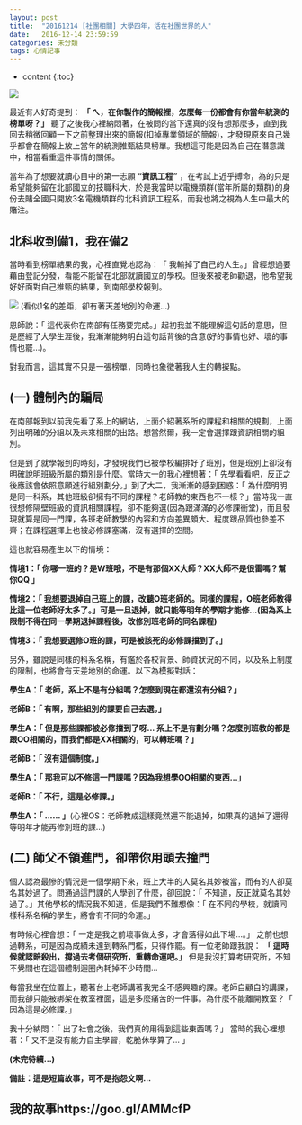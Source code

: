 ```yaml
---
layout: post
title:  "20161214 [社團相關] 大學四年，活在社團世界的人"
date:   2016-12-14 23:59:59
categories: 未分類
tags: 心情記事
---
```


* content
{:toc}


![](https://i.imgur.com/DOD1Y4C.jpg)


最近有人好奇提到： **「 ㄟ，在你製作的簡報裡，怎麼每一份都會有你當年統測的榜單呀？」** 聽了之後我心裡納悶著，在被問的當下還真的沒有想那麼多，直到我回去稍微回顧一下之前整理出來的簡報(扣掉專業領域的簡報)，才發現原來自己幾乎都會在簡報上放上當年的統測推甄結果榜單。我想這可能是因為自己在潛意識中，相當看重這件事情的關係。

當年為了想要就讀心目中的第一志願 **“資訊工程”** ，在考試上近乎搏命，為的只是希望能夠留在北部國立的技職科大，於是我當時以電機類群(當年所屬的類群)的身份去賭全國只開放3名電機類群的北科資訊工程系，而我也將之視為人生中最大的賭注。

## 北科收到備1，我在備2
當時看到榜單結果的我，心裡直覺地認為︰「 我輸掉了自己的人生。」曾經想過要藉由登記分發，看能不能留在北部就讀國立的學校。但後來被老師勸退，他希望我好好面對自己推甄的結果，到南部學校報到。

![](https://i.imgur.com/G7h4YuL.jpg)
(看似1名的差距，卻有著天差地別的命運...)

恩師說：「 這代表你在南部有任務要完成。」起初我並不能理解這句話的意思，但是歷經了大學生涯後，我漸漸能夠明白這句話背後的含意(好的事情也好、壞的事情也罷...)。

對我而言，這其實不只是一張榜單，同時也象徵著我人生的轉捩點。


## (一) 體制內的騙局
在南部報到以前我先看了系上的網站，上面介紹著系所的課程和相關的規劃，上面列出明確的分組以及未來相關的出路。想當然爾，我一定會選擇跟資訊相關的組別。

但是到了就學報到的時刻，才發現我們已被學校編排好了班別，但是班別上卻沒有明確說明班級所屬的類別是什麼。當時大一的我心裡想著：「 先學看看吧，反正之後應該會依照意願進行組別劃分。」到了大二，我漸漸的感到困惑：「 為什麼明明是同一科系，其他班級卻擁有不同的課程？老師教的東西也不一樣？」當時我一直很想修隔壁班級的資訊相關課程，卻不能夠選(因為跟滿滿的必修課衝堂)，而且發現就算是同一門課，各班老師教學的內容和方向差異頗大、程度跟品質也參差不齊；在課程選擇上也被必修課塞滿，沒有選擇的空間。

這也就容易產生以下的情境：

**情境1：「 你哪一班的？是W班哦，不是有那個XX大師？XX大師不是很雷嗎？幫你QQ 」**

**情境2：「 我想要退掉自己班上的課，改聽O班老師的。同樣的課程，O班老師教得比這一位老師好太多了。」可是一旦退掉，就只能等明年的學期才能修...(因為系上限制不得在同一學期退掉課程後，改修別班老師的同名課程)**

**情境3：「 我想要選修O班的課，可是被該死的必修課擋到了。」**

另外，雖說是同樣的科系名稱，有鑑於各校背景、師資狀況的不同，以及系上制度的限制，也將會有天差地別的命運。以下為模擬對話：

**學生A：「 老師，系上不是有分組嗎？怎麼到現在都還沒有分組？」**

**老師B：「 有啊，那些組別的課要自己去選。」**

**學生A：「 但是那些課都被必修擋到了呀... 系上不是有劃分嗎？怎麼別班教的都是跟OO相關的，而我們都是XX相關的，可以轉班嗎？」**

**老師B：「 沒有這個制度。」**

**學生A：「 那我可以不修這一門課嗎？因為我想學OO相關的東西...」**

**老師B：「 不行，這是必修課。」**

**學生A：「 ...... 」**(心裡OS：老師教成這樣竟然還不能退掉，如果真的退掉了還得等明年才能再修別班的課...)


## (二) 師父不領進門，卻帶你用頭去撞門
個人認為最慘的情況是一個學期下來，班上大半的人莫名其妙被當，而有的人卻莫名其妙過了。問通過這門課的人學到了什麼，卻回說：「 不知道，反正就莫名其妙過了。」其他學校的情況我不知道，但是我們不難想像：「 在不同的學校，就讀同樣科系名稱的學生，將會有不同的命運。」

有時候心裡會想：「 一定是我之前壞事做太多，才會落得如此下場...。」 之前也想過轉系，可是因為成績未達到轉系門檻，只得作罷。有一位老師跟我說： **「 這時候就認賠殺出，撐過去考個研究所，重轉命運吧。」** 但是我沒打算考研究所，不知不覺間也在這個體制迴圈內耗掉不少時間...

每當我坐在位置上，聽著台上老師講著我完全不感興趣的課。老師自顧自的講課，而我卻只能被綁架在教室裡面，這是多麼痛苦的一件事。為什麼不能離開教室？「 因為這是必修課。」

我十分納悶：「 出了社會之後，我們真的用得到這些東西嗎？」
當時的我心裡想著：「 又不是沒有能力自主學習，乾脆休學算了... 」

**(未完待續...)**

**備註：這是短篇故事，可不是抱怨文啊...**


## 我的故事https://goo.gl/AMMcfP